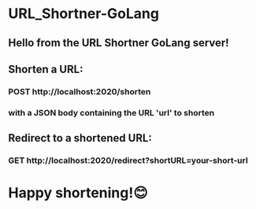 # URL_Shortner-GoLang

## Hello from the URL Shortner GoLang server!

## Shorten a URL:
###  POST http://localhost:2020/shorten
###  with a JSON body containing the URL 'url' to shorten

## Redirect to a shortened URL:
###  GET http://localhost:2020/redirect?shortURL=your-short-url


# Happy shortening!😊
